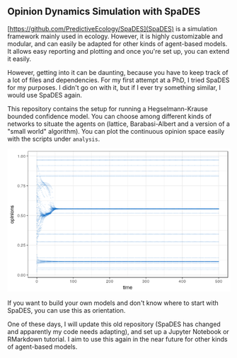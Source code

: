 ## Opinion Dynamics Simulation with SpaDES

[https://github.com/PredictiveEcology/SpaDES](SpaDES) is a simulation framework mainly used in ecology. However, it is highly customizable and modular, and can easily be adapted for other kinds of agent-based models. It allows easy reporting and plotting and once you're set up, you can extend it easily.

However, getting into it can be daunting, because you have to keep track of a lot of files and dependencies. For my first attempt at a PhD, I tried SpaDES for my purposes. I didn't go on with it, but if I ever try something similar, I would use SpaDES again.

This repository contains the setup for running a Hegselmann-Krause bounded confidence model. You can choose among different kinds of networks to situate the agents on (lattice, Barabasi-Albert and a version of a "small world" algorithm). You can plot the continuous opinion space easily with the scripts under ```analysis```. 

![One possible output of a Hegselmann-Krause model with agents on a small-world network (old, I don't know the parameterization of this one)](small_world.png)

If you want to build your own models and don't know where to start with SpaDES, you can use this as orientation.

One of these days, I will update this old repository (SpaDES has changed and apparently my code needs adapting), and set up a Jupyter Notebook or RMarkdown tutorial. I aim to use this again in the near future for other kinds of agent-based models.
